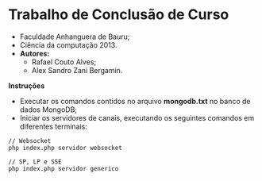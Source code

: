 # Trabalho de Conclusão de Curso

* Faculdade Anhanguera de Bauru;
* Ciência da computação 2013.
* **Autores:** 
	* Rafael Couto Alves; 
	* Alex Sandro Zani Bergamin.

**Instruções**

* Executar os comandos contidos no arquivo **mongodb.txt** no banco de dados MongoDB;
* Iniciar os servidores de canais, executando os seguintes comandos em diferentes terminais:

```
// Websocket 
php index.php servidor websocket

// SP, LP e SSE
php index.php servidor generico
```

